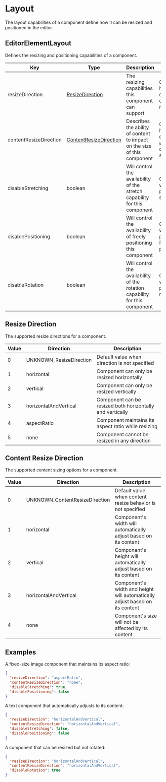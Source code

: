 # Layout

The layout capabilities of a component define how it can be resized and positioned in the editor.

## EditorElementLayout

Defines the resizing and positioning capabilities of a component.

| Key                    | Type                                                | Description                                                                 | More Info                                     |
| ---------------------- | --------------------------------------------------- | --------------------------------------------------------------------------- | --------------------------------------------- |
| resizeDirection        | [ResizeDirection](#resize-direction)                | The resizing capabilities this component can support                        | Controls how the component can be resized     |
| contentResizeDirection | [ContentResizeDirection](#content-resize-direction) | Describes the ability of content to impact on the size of this component    | Controls how content affects component size   |
| disableStretching      | boolean                                             | Will control the availability of the stretch capability for this component  | Optional, when true prevents stretching       |
| disablePositioning     | boolean                                             | Will control the availability of freely positioning this component          | Optional, when true prevents free positioning |
| disableRotation        | boolean                                             | Will control the availability of the rotation capability for this component | Optional, when true prevents rotation         |

## Resize Direction

The supported resize directions for a component.

| Value | Direction               | Description                                               |
| ----- | ----------------------- | --------------------------------------------------------- |
| 0     | UNKNOWN_ResizeDirection | Default value when direction is not specified             |
| 1     | horizontal              | Component can only be resized horizontally                |
| 2     | vertical                | Component can only be resized vertically                  |
| 3     | horizontalAndVertical   | Component can be resized both horizontally and vertically |
| 4     | aspectRatio             | Component maintains its aspect ratio while resizing       |
| 5     | none                    | Component cannot be resized in any direction              |

## Content Resize Direction

The supported content sizing options for a component.

| Value | Direction                      | Description                                                                 |
| ----- | ------------------------------ | --------------------------------------------------------------------------- |
| 0     | UNKNOWN_ContentResizeDirection | Default value when content resize behavior is not specified                 |
| 1     | horizontal                     | Component's width will automatically adjust based on its content            |
| 2     | vertical                       | Component's height will automatically adjust based on its content           |
| 3     | horizontalAndVertical          | Component's width and height will automatically adjust based on its content |
| 4     | none                           | Component's size will not be affected by its content                        |

## Examples

A fixed-size image component that maintains its aspect ratio:

```json
{
  "resizeDirection": "aspectRatio",
  "contentResizeDirection": "none",
  "disableStretching": true,
  "disablePositioning": false
}
```

A text component that automatically adjusts to its content:

```json
{
  "resizeDirection": "horizontalAndVertical",
  "contentResizeDirection": "horizontalAndVertical",
  "disableStretching": false,
  "disablePositioning": false
}
```

A component that can be resized but not rotated:

```json
{
  "resizeDirection": "horizontalAndVertical",
  "contentResizeDirection": "horizontalAndVertical",
  "disableRotation": true
}
```
